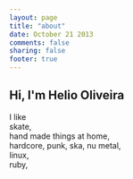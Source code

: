 ```yaml
---
layout: page
title: "about"
date: October 21 2013
comments: false
sharing: false
footer: true
---
```




## Hi, I'm  Helio Oliveira  


I like  
skate,  
hand made things at home,  
hardcore, punk, ska, nu metal,  
linux,  
ruby,


